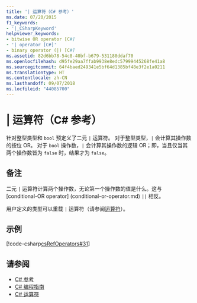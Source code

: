 ```yaml
---
title: '| 运算符（C# 参考）'
ms.date: 07/20/2015
f1_keywords:
- '|_CSharpKeyword'
helpviewer_keywords:
- bitwise OR operator [C#]
- '| operator [C#]'
- binary operator (|) [C#]
ms.assetid: 82d6bb78-54c8-40bf-b679-531180ddaf70
ms.openlocfilehash: d95fe29aa7ffab9938e8edc57999445268fe41a8
ms.sourcegitcommit: 64f4baed249341e5bf64d1385bf48e3f2e1a0211
ms.translationtype: HT
ms.contentlocale: zh-CN
ms.lasthandoff: 09/07/2018
ms.locfileid: "44085700"
---
```

# <a name="-operator-c-reference"></a>| 运算符（C# 参考）
针对整型类型和 `bool` 预定义了二元 `|` 运算符。 对于整型类型，`|` 会计算其操作数的按位 OR。 对于 `bool` 操作数，`|` 会计算其操作数的逻辑 OR；即，当且仅当其两个操作数皆为 `false` 时，结果才为 `false`。  
  
## <a name="remarks"></a>备注  
 二元 `|` 运算符计算两个操作数，无论第一个操作数的值是什么。这与 [conditional-OR operator] (conditional-or-operator.md) `||` 相反。
 
 用户定义的类型可以重载 `|` 运算符（请参阅[运算符](../../../csharp/language-reference/keywords/operator.md)）。  
  
## <a name="example"></a>示例  
 [!code-csharp[csRefOperators#31](../../../csharp/language-reference/operators/codesnippet/CSharp/or-operator_1.cs)]  
  
## <a name="see-also"></a>请参阅

- [C# 参考](../../../csharp/language-reference/index.md)  
- [C# 编程指南](../../../csharp/programming-guide/index.md)  
- [C# 运算符](../../../csharp/language-reference/operators/index.md)

